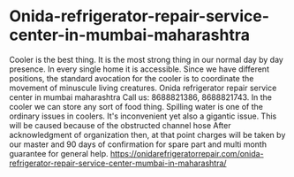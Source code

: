 # Onida-refrigerator-repair-service-center-in-mumbai-maharashtra
 Cooler is the best thing. It is the most strong thing in our normal day by day presence. In every single home it is accessible. Since we have different positions, the standard avocation for the cooler is to coordinate the movement of minuscule living creatures. Onida refrigerator repair service center in mumbai maharashtra  Call us: 8688821386, 8688821743.     In the cooler we can store any sort of food thing. Spilling water is one of the ordinary issues in coolers. It's inconvenient yet also a gigantic issue. This will be caused because of the obstructed channel hose After acknowledgment of organization then, at that point charges will be taken by our master and 90 days of confirmation for spare part and multi month guarantee for general help.  https://onidarefrigeratorrepair.com/onida-refrigerator-repair-service-center-mumbai-in-maharashtra/
